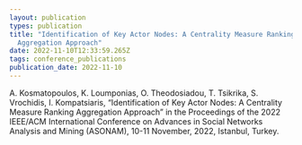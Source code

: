 ```yaml
---
layout: publication
types: publication
title: "Identification of Key Actor Nodes: A Centrality Measure Ranking
  Aggregation Approach"
date: 2022-11-10T12:33:59.265Z
tags: conference_publications
publication_date: 2022-11-10
---
```

<!--StartFragment-->

A. Kosmatopoulos, K. Loumponias, O. Theodosiadou, T. Tsikrika, S. Vrochidis, I. Kompatsiaris, “Identification of Key Actor Nodes: A Centrality Measure Ranking Aggregation Approach” in the Proceedings of the 2022 IEEE/ACM International Conference on Advances in Social Networks Analysis and Mining (ASONAM), 10-11 November, 2022, Istanbul, Turkey.

<!--EndFragment-->